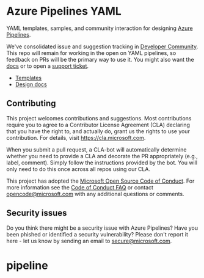 # Azure Pipelines YAML

YAML templates, samples, and community interaction for designing [Azure Pipelines](https://docs.microsoft.com/azure/devops/pipelines/).

We've consolidated issue and suggestion tracking in [Developer Community](https://developercommunity.visualstudio.com/spaces/21/index.html).
This repo will remain for working in the open on YAML pipelines, so feedback on PRs will be the primary way to use it.
You might also want the [docs](https://docs.microsoft.com/en-us/azure/devops/pipelines/?view=azure-devops) or to open a [support ticket](https://azure.microsoft.com/support/devops/).

- [Templates](templates/)
- [Design docs](design/README.md)

## Contributing

This project welcomes contributions and suggestions.  Most contributions require you to agree to a
Contributor License Agreement (CLA) declaring that you have the right to, and actually do, grant us
the rights to use your contribution. For details, visit https://cla.microsoft.com.

When you submit a pull request, a CLA-bot will automatically determine whether you need to provide
a CLA and decorate the PR appropriately (e.g., label, comment). Simply follow the instructions
provided by the bot. You will only need to do this once across all repos using our CLA.

This project has adopted the [Microsoft Open Source Code of Conduct](https://opensource.microsoft.com/codeofconduct/).
For more information see the [Code of Conduct FAQ](https://opensource.microsoft.com/codeofconduct/faq/) or
contact [opencode@microsoft.com](mailto:opencode@microsoft.com) with any additional questions or comments.

## Security issues

Do you think there might be a security issue with Azure Pipelines?
Have you been phished or identified a security vulnerability?
Please don't report it here - let us know by sending an email to secure@microsoft.com.
# pipeline
